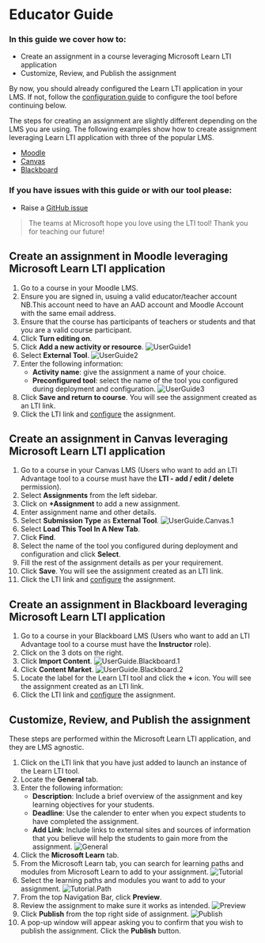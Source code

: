 # Educator Guide

### In this guide we cover how to:
- Create an assignment in a course leveraging Microsoft Learn LTI application
- Customize, Review, and Publish the assignment

By now, you should already configured the Learn LTI application in your LMS. If not, follow the [configuration guide](./CONFIGURATION_GUIDE.md) to configure the tool before continuing below.

The steps for creating an assignment are slightly different depending on the LMS you are using. The following examples show how to create assignment leveraging Learn LTI application with three of the popular LMS.

- [Moodle](#Create-an-assignment-in-Moodle-leveraging-Microsoft-Learn-LTI-application)
- [Canvas](#Create-an-assignment-in-Canvas-leveraging-Microsoft-Learn-LTI-application)
- [Blackboard](#Create-an-assignment-in-Blackboard-leveraging-Microsoft-Learn-LTI-application)

### If you have issues with this guide or with our tool please:
- Raise a [GitHub issue](https://github.com/microsoft/Learn-LTI/issues/new?WT.mc_id=academic-80547-leestott)

> The teams at Microsoft hope you love using the LTI tool! Thank you for teaching our future!

## Create an assignment in Moodle leveraging Microsoft Learn LTI application

1. Go to a course in your Moodle LMS.
2. Ensure you are signed in, usuing a valid educator/teacher account NB.This account need to have an AAD account and Moodle Account with the same email address.
3. Ensure that the course has participants of teachers or students and that you are a valid course participant.
4. Click **Turn editing on**.
5. Click **Add a new activity or resource**. 
![UserGuide1](/images/UserGuide.1.PNG)
4. Select **External Tool**.
![UserGuide2](/images/UserGuide.2.PNG)
5. Enter the following information:
   * **Activity name**: give the assignment a name of your choice.
   * **Preconfigured tool**: select the name of the tool you configured during deployment and configuration.
![UserGuide3](/images/UserGuide.3.PNG)
7. Click **Save and return to course**. You will see the assignment created as an LTI link. 
6. Click the LTI link and [configure](#Customize-Review-and-Publish-the-assignment) the assignment.

## Create an assignment in Canvas leveraging Microsoft Learn LTI application

1. Go to a course in your Canvas LMS (Users who want to add an LTI Advantage tool to a course must have the **LTI - add / edit / delete** permission).
2. Select **Assignments** from the left sidebar.
3. Click on **+Assignment** to add a new assignment.
4. Enter assignment name and other details.
5. Select **Submission Type** as **External Tool**.
![UserGuide.Canvas.1](/images/UserGuide.Canvas.1.png)
6. Select **Load This Tool In A New Tab**.
7. Click **Find**.
8. Select the name of the tool you configured during deployment and configuration and click **Select**.
9. Fill the rest of the assignment details as per your requirement.
10. Click **Save**. You will see the assignment created as an LTI link.
11. Click the LTI link and [configure](#Customize-Review-and-Publish-the-assignment) the assignment.

## Create an assignment in Blackboard leveraging Microsoft Learn LTI application

1. Go to a course in your Blackboard LMS (Users who want to add an LTI Advantage tool to a course must have the **Instructor** role).
2. Click on the 3 dots on the right.
3. Click **Import Content**.
![UserGuide.Blackboard.1](/images/UserGuide.Blackboard.1.png)
4. Click **Content Market**.
![UserGuide.Blackboard.2](/images/UserGuide.Blackboard.2.png)
5. Locate the label for the Learn LTI tool and click the **+** icon. You will see the assignment created as an LTI link.
6. Click the LTI link and [configure](#Customize-Review-and-Publish-the-assignment) the assignment.

## Customize, Review, and Publish the assignment

These steps are performed within the Microsoft Learn LTI application, and they are LMS agnostic.

1. Click on the LTI link that you have just added to launch an instance of the Learn LTI tool. 
2. Locate the **General** tab.
3. Enter the following information:
   * **Description**: Include a brief overview of the assignment and key learning objectives for your students.
   * **Deadline**: Use the calender to enter when you expect students to have completed the assignment.
   * **Add Link**: Include links to external sites and sources of information that you believe will help the students to gain more from the assignment.
![General](/images/Configurations.General.png)
4. Click the **Microsoft Learn** tab.   
5. From the Microsoft Learn tab, you can search for learning paths and modules from Microsoft Learn to add to your assignment.
![Tutorial](/images/Configurations.Tutorial.ClickBubble.png)
6. Select the learning paths and modules you want to add to your assignment. 
![Tutorial.Path](/images/Configurations.Tutorial.Path.png)
7. From the top Navigation Bar, click **Preview**.
8. Review the assignment to make sure it works as intended.
![Preview](/images/View.Preview.png)
9. Click **Publish** from the top right side of assignment.
![Publish](/images/View.Preview.Publish.png)
10. A pop-up window will appear asking you to confirm that you wish to publish the assignment. Click the **Publish** button.
